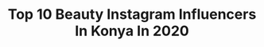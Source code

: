 ---
title: Top 10 Beauty Instagram Influencers In Konya In 2020
description: >-
  Find top beauty Instagram influencers in Konya in 2020. Most popular hashtags: #beauty #instagram #evdekal #konya.
platform: Instagram
profiles:
  - username: "arzuyanardag"
    fullname: >-
      Arzu Yanardağ
    location: "Turkey"
    followers: 46596
    engagement: 219
    commentsToLikes: 0.022287
    avatar: "https://scontent-lhr8-1.cdninstagram.com/v/t51.2885-19/s320x320/87335299_487074202173719_4958163370952884224_n.jpg?_nc_ht=scontent-lhr8-1.cdninstagram.com&_nc_ohc=wfI5gl41mlEAX_anAtg&oh=968890d307531a0c339b043ed2481221&oe=5EBBA465"
    verified: false
    hashtags: "#houstonportraits, #cute, #instagrammers, #fashion"
  - username: "sesversus"
    fullname: >-
      SesVerSus
    location: "Turkey"
    followers: 44414
    engagement: 190
    commentsToLikes: 0.007983
    avatar: "https://scontent-lhr8-1.cdninstagram.com/v/t51.2885-19/s150x150/18721883_1872944482966549_7973779240845836288_a.jpg?_nc_ht=scontent-lhr8-1.cdninstagram.com&_nc_ohc=TMAwsvX1m-IAX-Ti0xQ&oh=3e938dd9e9eacd776cc397a43daf7003&oe=5EB8E274"
    verified: true
    hashtags: "#instacool, #night, #turkey, #newsong"
  - username: "_ozi_can_"
    fullname: >-
      Ozi Can
    location: "Turkey"
    followers: 7561
    engagement: 1066
    commentsToLikes: 0.226522
    avatar: "https://instagram.frmq2-1.fna.fbcdn.net/v/t51.2885-19/s320x320/60822297_259602181543172_8976306066081972224_n.jpg?_nc_ht=instagram.frmq2-1.fna.fbcdn.net&_nc_ohc=Dda4DiFo2goAX_miP9A&oh=1424c684b2df888ff96b9fd7e9e799e6&oe=5EA3A583"
    verified: false
    hashtags: "#mevlanas, #evdekal, #konyainstagram, #natural"
  - username: "siginagimantep"
    fullname: >-
      Sığınağım Antep
    location: "Turkey"
    followers: 44997
    engagement: 295
    commentsToLikes: 0.042516
    avatar: "https://scontent-ams4-1.cdninstagram.com/v/t51.2885-19/s320x320/72880453_1011131475898337_5201203582979801088_n.jpg?_nc_ht=scontent-ams4-1.cdninstagram.com&_nc_ohc=fsZxF9Y_B28AX8UYUiM&oh=328eaa35ecaf4d0aabb9221f82d3f8b9&oe=5EB13CAB"
    verified: false
    hashtags: "#nazimhikmet, #medine, #hayat, #namaz"
  - username: "rikki.roath"
    fullname: >-
      Rikki Lee Roath
    location: "Turkey"
    followers: 13721
    engagement: 1287
    commentsToLikes: 0.024773
    avatar: "https://scontent-ams4-1.cdninstagram.com/v/t51.2885-19/s320x320/13328961_462768863911849_1550946392_a.jpg?_nc_ht=scontent-ams4-1.cdninstagram.com&_nc_ohc=5LV19N8EUYQAX9CnRSn&oh=3720cfeb83965cc73e687740cacb7b4c&oe=5EBAB4DD"
    verified: false
    hashtags: "#treesofinstagram, #livesimply, #maceralar, #plasticfree"
  - username: "sha1kiba"
    fullname: >-
      🧿Shakiba | شَکیبا
    location: "Turkey"
    followers: 132317
    engagement: 1072
    commentsToLikes: 0.137320
    avatar: "https://scontent-ams4-1.cdninstagram.com/v/t51.2885-19/s320x320/83695654_1294527734067460_621157613664468992_n.jpg?_nc_ht=scontent-ams4-1.cdninstagram.com&_nc_ohc=dUXm8SJro_QAX87Buz7&oh=a8177fb8d47d784c983f14b306536715&oe=5EB86EBB"
    verified: false
    hashtags: "#blueeyeshadoe, #eyelinertutorial, #pinkymakeup, #hudabeautychallenge"
  - username: "mervinstablog"
    fullname: >-
      Merve Özçelik
    location: "Turkey"
    followers: 25991
    engagement: 744
    commentsToLikes: 0.780781
    avatar: "https://scontent-ssn1-1.cdninstagram.com/v/t51.2885-19/s320x320/89041380_2738876542893294_7457414224998825984_n.jpg?_nc_ht=scontent-ssn1-1.cdninstagram.com&_nc_ohc=L_1Zc5myPjgAX-Z-90b&oh=5a60fe4f41de5e67dbd04e410b4d5dad&oe=5EB6070C"
    verified: false
    hashtags: "#youtube, #glowyskin, #ootd, #kombin"
  - username: "burcucanuysal"
    fullname: >-
      Burcu 🖤 Can
    location: "Turkey"
    followers: 97636
    engagement: 556
    commentsToLikes: 0.103633
    avatar: "https://scontent-lhr8-1.cdninstagram.com/v/t51.2885-19/s320x320/66380564_352303985464244_8103141821850320896_n.jpg?_nc_ht=scontent-lhr8-1.cdninstagram.com&_nc_ohc=CdxlTAFY8VQAX_neBjW&oh=31ce705a63dcc9ff5ac23c6d1c514b57&oe=5EBB25CB"
    verified: false
    hashtags: "#love, #valentinesday2019, #surprise, #amsterdam"
  - username: "ilaydasurucuu"
    fullname: >-
      İlayda Sürücü
    location: "Turkey"
    followers: 116720
    engagement: 423
    commentsToLikes: 0.230241
    avatar: "https://scontent-lhr8-1.cdninstagram.com/v/t51.2885-19/s320x320/91164021_197946634986425_3951028148887355392_n.jpg?_nc_ht=scontent-lhr8-1.cdninstagram.com&_nc_ohc=iEygRt9IHwUAX91bmDJ&oh=9e07319a07f4f3c2a22ece14f46b0063&oe=5EBB692B"
    verified: false
    hashtags: "#5mmigroskadinlargunu"
  - username: "idilunuvaar"
    fullname: >-
      İdil Ünüvar
    location: "Turkey"
    followers: 11078
    engagement: 855
    commentsToLikes: 0.152036
    avatar: "https://scontent-lhr8-1.cdninstagram.com/v/t51.2885-19/s320x320/91243625_661302224436725_3330620028490874880_n.jpg?_nc_ht=scontent-lhr8-1.cdninstagram.com&_nc_ohc=D24-1wvxBFYAX-BqRG9&oh=721500a814e6f466a0c72dc470bd6e07&oe=5EBB1D9D"
    verified: false
    hashtags: "#sevgllrgnu, #seemyigtv, #fashion, #mutluhaftasonlar"
---